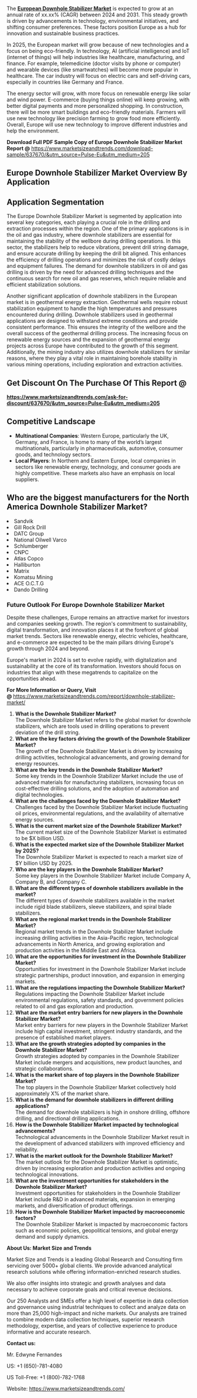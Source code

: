 <p>The <strong><a href="https://www.marketsizeandtrends.com/download-sample/637670/&amp;utm_source=Pulse-Eu&amp;utm_medium=205">European Downhole Stabilizer Market</a></strong>&nbsp;is expected to grow at an annual rate of xx.xx% (CAGR) between 2024 and 2031. This steady growth is driven by advancements in technology, environmental initiatives, and shifting consumer preferences. These factors position Europe as a hub for innovation and sustainable business practices.</p><p>In 2025, the European market will grow because of new technologies and a focus on being eco-friendly. In technology, AI (artificial intelligence) and IoT (internet of things) will help industries like healthcare, manufacturing, and finance. For example, telemedicine (doctor visits by phone or computer) and wearable devices (like smartwatches) will become more popular in healthcare. The car industry will focus on electric cars and self-driving cars, especially in countries like Germany and France.</p><p>The energy sector will grow, with more focus on renewable energy like solar and wind power. E-commerce (buying things online) will keep growing, with better digital payments and more personalized shopping. In construction, there will be more smart buildings and eco-friendly materials. Farmers will use new technology like precision farming to grow food more efficiently. Overall, Europe will use new technology to improve different industries and help the environment.</p><p><strong>Download Full PDF Sample Copy of Europe Downhole Stabilizer Market Report&nbsp;@</strong>&nbsp;<a href="https://www.marketsizeandtrends.com/download-sample/637670/&amp;utm_source=Pulse-Eu&amp;utm_medium=205" target="_blank">https://www.marketsizeandtrends.com/download-sample/637670/&amp;utm_source=Pulse-Eu&amp;utm_medium=205</a></p><h2><strong>Europe Downhole Stabilizer Market Overview By Application</strong></h2><p><h2>Application Segmentation</h2><p>The Europe Downhole Stabilizer Market is segmented by application into several key categories, each playing a crucial role in the drilling and extraction processes within the region. One of the primary applications is in the oil and gas industry, where downhole stabilizers are essential for maintaining the stability of the wellbore during drilling operations. In this sector, the stabilizers help to reduce vibrations, prevent drill string damage, and ensure accurate drilling by keeping the drill bit aligned. This enhances the efficiency of drilling operations and minimizes the risk of costly delays and equipment failures. The demand for downhole stabilizers in oil and gas drilling is driven by the need for advanced drilling techniques and the continuous search for new oil and gas reserves, which require reliable and efficient stabilization solutions.</p><p>Another significant application of downhole stabilizers in the European market is in geothermal energy extraction. Geothermal wells require robust stabilization equipment to handle the high temperatures and pressures encountered during drilling. Downhole stabilizers used in geothermal applications are designed to withstand extreme conditions and provide consistent performance. This ensures the integrity of the wellbore and the overall success of the geothermal drilling process. The increasing focus on renewable energy sources and the expansion of geothermal energy projects across Europe have contributed to the growth of this segment. Additionally, the mining industry also utilizes downhole stabilizers for similar reasons, where they play a vital role in maintaining borehole stability in various mining operations, including exploration and extraction activities.</p></p><h2><strong>Get Discount On The Purchase Of This Report @&nbsp;</strong></h2><p><strong><a href="https://www.marketsizeandtrends.com/ask-for-discount/637670/&amp;utm_source=Pulse-Eu&amp;utm_medium=205" target="_blank">https://www.marketsizeandtrends.com/ask-for-discount/637670/&amp;utm_source=Pulse-Eu&amp;utm_medium=205</a></strong></p><h2><strong>Competitive Landscape</strong></h2><ul><li><strong>Multinational Companies</strong>: Western Europe, particularly the UK, Germany, and France, is home to many of the world&rsquo;s largest multinationals, particularly in pharmaceuticals, automotive, consumer goods, and technology sectors.</li><li><strong>Local Players</strong>: In Northern and Eastern Europe, local companies in sectors like renewable energy, technology, and consumer goods are highly competitive. These markets also have an emphasis on local suppliers.</li></ul><h2><strong>Who are the biggest manufacturers for the North America Downhole Stabilizer Market?</strong></h2><p><li>Sandvik</li><li> Gill Rock Drill</li><li> DATC Group</li><li> National Oilwell Varco</li><li> Schlumberger</li><li> CNPC</li><li> Atlas Copco</li><li> Halliburton</li><li> Matrix</li><li> Komatsu Mining</li><li> ACE O.C.T.G</li><li> Dando Drilling</li></p><div class="flex max-w-full flex-col flex-grow"><div class="min-h-[20px] text-message flex w-full flex-col items-end gap-2 whitespace-normal break-words [.text-message+&amp;]:mt-5" dir="auto" data-message-author-role="assistant" data-message-id="1804e3fa-85f3-4ff5-9634-71ec5bbadd55"><div class="flex w-full flex-col gap-1 empty:hidden first:pt-[3px]"><div class="markdown prose w-full break-words dark:prose-invert light"><h3>Future Outlook For Europe Downhole Stabilizer Market</h3><p>Despite these challenges, Europe remains an attractive market for investors and companies seeking growth. The region's commitment to sustainability, digital transformation, and innovation places it at the forefront of global market trends. Sectors like renewable energy, electric vehicles, healthcare, and e-commerce are expected to be the main pillars driving Europe's growth through 2024 and beyond.</p><p>Europe's market in 2024 is set to evolve rapidly, with digitalization and sustainability at the core of its transformation. Investors should focus on industries that align with these megatrends to capitalize on the opportunities ahead.</p></div></div></div></div><p><strong>For More Information or Query, Visit @&nbsp;</strong><a><u>https://www.marketsizeandtrends.com/report/downhole-stabilizer-market/</u></a></p><p><ol> <li> <strong>What is the Downhole Stabilizer Market?</strong><br> The Downhole Stabilizer Market refers to the global market for downhole stabilizers, which are tools used in drilling operations to prevent deviation of the drill string. </li> <li> <strong>What are the key factors driving the growth of the Downhole Stabilizer Market?</strong><br> The growth of the Downhole Stabilizer Market is driven by increasing drilling activities, technological advancements, and growing demand for energy resources. </li> <li> <strong>What are the key trends in the Downhole Stabilizer Market?</strong><br> Some key trends in the Downhole Stabilizer Market include the use of advanced materials for manufacturing stabilizers, increasing focus on cost-effective drilling solutions, and the adoption of automation and digital technologies. </li> <li> <strong>What are the challenges faced by the Downhole Stabilizer Market?</strong><br> Challenges faced by the Downhole Stabilizer Market include fluctuating oil prices, environmental regulations, and the availability of alternative energy sources. </li> <li> <strong>What is the current market size of the Downhole Stabilizer Market?</strong><br> The current market size of the Downhole Stabilizer Market is estimated to be $X billion USD. </li> <li> <strong>What is the expected market size of the Downhole Stabilizer Market by 2025?</strong><br> The Downhole Stabilizer Market is expected to reach a market size of $Y billion USD by 2025. </li> <li> <strong>Who are the key players in the Downhole Stabilizer Market?</strong><br> Some key players in the Downhole Stabilizer Market include Company A, Company B, and Company C. </li> <li> <strong>What are the different types of downhole stabilizers available in the market?</strong><br> The different types of downhole stabilizers available in the market include rigid blade stabilizers, sleeve stabilizers, and spiral blade stabilizers. </li> <li> <strong>What are the regional market trends in the Downhole Stabilizer Market?</strong><br> Regional market trends in the Downhole Stabilizer Market include increasing drilling activities in the Asia-Pacific region, technological advancements in North America, and growing exploration and production activities in the Middle East and Africa. </li> <li> <strong>What are the opportunities for investment in the Downhole Stabilizer Market?</strong><br> Opportunities for investment in the Downhole Stabilizer Market include strategic partnerships, product innovation, and expansion in emerging markets. </li> <li> <strong>What are the regulations impacting the Downhole Stabilizer Market?</strong><br> Regulations impacting the Downhole Stabilizer Market include environmental regulations, safety standards, and government policies related to oil and gas exploration and production. </li> <li> <strong>What are the market entry barriers for new players in the Downhole Stabilizer Market?</strong><br> Market entry barriers for new players in the Downhole Stabilizer Market include high capital investment, stringent industry standards, and the presence of established market players. </li> <li> <strong>What are the growth strategies adopted by companies in the Downhole Stabilizer Market?</strong><br> Growth strategies adopted by companies in the Downhole Stabilizer Market include mergers and acquisitions, new product launches, and strategic collaborations. </li> <li> <strong>What is the market share of top players in the Downhole Stabilizer Market?</strong><br> The top players in the Downhole Stabilizer Market collectively hold approximately X% of the market share. </li> <li> <strong>What is the demand for downhole stabilizers in different drilling applications?</strong><br> The demand for downhole stabilizers is high in onshore drilling, offshore drilling, and directional drilling applications. </li> <li> <strong>How is the Downhole Stabilizer Market impacted by technological advancements?</strong><br> Technological advancements in the Downhole Stabilizer Market result in the development of advanced stabilizers with improved efficiency and reliability. </li> <li> <strong>What is the market outlook for the Downhole Stabilizer Market?</strong><br> The market outlook for the Downhole Stabilizer Market is optimistic, driven by increasing exploration and production activities and ongoing technological innovations. </li> <li> <strong>What are the investment opportunities for stakeholders in the Downhole Stabilizer Market?</strong><br> Investment opportunities for stakeholders in the Downhole Stabilizer Market include R&D in advanced materials, expansion in emerging markets, and diversification of product offerings. </li> <li> <strong>How is the Downhole Stabilizer Market impacted by macroeconomic factors?</strong><br> The Downhole Stabilizer Market is impacted by macroeconomic factors such as economic policies, geopolitical tensions, and global energy demand and supply dynamics. </li></ol></p><p><strong>About Us: Market Size and Trends</strong></p><p>Market Size and Trends is a leading Global Research and Consulting firm servicing over 5000+ global clients. We provide advanced analytical research solutions while offering information-enriched research studies.</p><p>We also offer insights into strategic and growth analyses and data necessary to achieve corporate goals and critical revenue decisions.</p><p>Our 250 Analysts and SMEs offer a high level of expertise in data collection and governance using industrial techniques to collect and analyze data on more than 25,000 high-impact and niche markets. Our analysts are trained to combine modern data collection techniques, superior research methodology, expertise, and years of collective experience to produce informative and accurate research.</p><p><strong>Contact us:</strong></p><p>Mr. Edwyne Fernandes</p><p>US: +1 (650)-781-4080</p><p>US Toll-Free: +1 (800)-782-1768</p><p>Website:&nbsp;<a href="https://www.marketsizeandtrends.com/" target="_blank">https://www.marketsizeandtrends.com/</a></p>